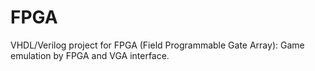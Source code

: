 # FPGA
VHDL/Verilog project for FPGA (Field Programmable Gate Array): Game emulation by FPGA and VGA interface.
